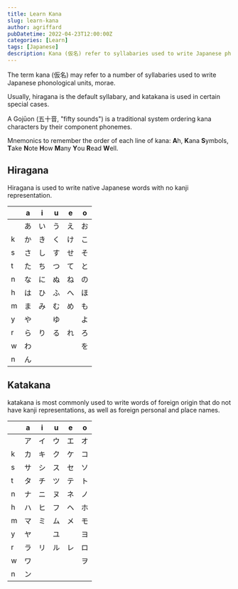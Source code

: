 ```yaml
---
title: Learn Kana
slug: learn-kana
author: agriffard
pubDatetime: 2022-04-23T12:00:00Z
categories: [Learn]
tags: [Japanese]
description: Kana (仮名) refer to syllabaries used to write Japanese phonological units.
---
```


The term kana (仮名) may refer to a number of syllabaries used to write Japanese phonological units, morae.

Usually, hiragana is the default syllabary, and katakana is used in certain special cases.

A Gojūon (五十音, "fifty sounds") is a traditional system ordering kana characters by their component phonemes.

Mnemonics to remember the order of each line of kana: **A**h, **K**ana **S**ymbols, **T**ake **N**ote **H**ow **M**any **Y**ou **R**ead **W**ell.

## Hiragana

Hiragana is used to write native Japanese words with no kanji representation.

|     | a   | i   | u   | e   | o   |
| --- | --- | --- | --- | --- | --- |
|     | あ  | い  | う  | え  | お  |
| k   | か  | き  | く  | け  | こ  |
| s   | さ  | し  | す  | せ  | そ  |
| t   | た  | ち  | つ  | て  | と  |
| n   | な  | に  | ぬ  | ね  | の  |
| h   | は  | ひ  | ふ  | へ  | ほ  |
| m   | ま  | み  | む  | め  | も  |
| y   | や  |     | ゆ  |     | よ  |
| r   | ら  | り  | る  | れ  | ろ  |
| w   | わ  |     |     |     | を  |
| n   | ん  |     |     |     |     |

## Katakana

katakana is most commonly used to write words of foreign origin that do not have kanji representations, as well as foreign personal and place names.

|     | a   | i   | u   | e   | o   |
| --- | --- | --- | --- | --- | --- |
|     | ア  | イ  | ウ  | エ  | オ  |
| k   | カ  | キ  | ク  | ケ  | コ  |
| s   | サ  | シ  | ス  | セ  | ソ  |
| t   | タ  | チ  | ツ  | テ  | ト  |
| n   | ナ  | ニ  | ヌ  | ネ  | ノ  |
| h   | ハ  | ヒ  | フ  | ヘ  | ホ  |
| m   | マ  | ミ  | ム  | メ  | モ  |
| y   | ヤ  |     | ユ  |     | ヨ  |
| r   | ラ  | リ  | ル  | レ  | ロ  |
| w   | ワ  |     |     |     | ヲ  |
| n   | ン  |     |     |     |     |
